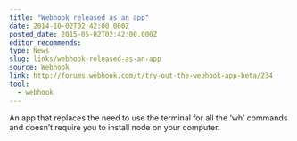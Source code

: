 ```yaml
---
title: "Webhook released as an app"
date: 2014-10-02T02:42:00.000Z
posted_date: 2015-05-02T02:42:00.000Z
editor_recommends:
type: News
slug: links/webhook-released-as-an-app
source: Webhook
link: http://forums.webhook.com/t/try-out-the-webhook-app-beta/234
tool:
  - webhook
---
```

An app that replaces the need to use the terminal for all the ‘wh’ commands and doesn’t require you to install node on your computer.



